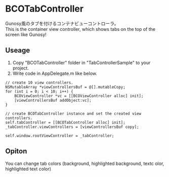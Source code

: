 BCOTabController
================

Gunosy風のタブを付けるコンテナビューコントローラ。  
This is the container view controller, which shows tabs on the top of the screen like Gunosy!

## Useage

1. Copy "BCOTabController" folder in "TabControllerSample" to your project.
2. Write code in AppDelegate.m like below. 

````smalltalk
// create 10 view controllers.
NSMutableArray *viewControllersBuf = @[].mutableCopy;
for (int i = 0; i < 10; i++) {
    BCOViewController *vc = [[BCOViewController alloc] init];
    [viewControllersBuf addObject:vc];
}
    
// create BCOTabController instance and set the created view controllers.
self.tabController = [[BCOTabController alloc] init];
_tabController.viewControllers = [viewControllersBuf copy];

self.window.rootViewController = _tabController;
````

## Opiton
You can change tab colors (background, highlighted background, textc olor, highlighted text color)
